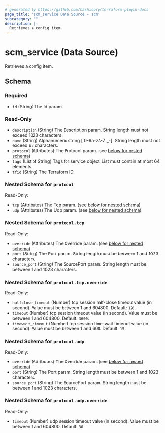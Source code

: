 ```yaml
---
# generated by https://github.com/hashicorp/terraform-plugin-docs
page_title: "scm_service Data Source - scm"
subcategory: ""
description: |-
  Retrieves a config item.
---
```


# scm_service (Data Source)

Retrieves a config item.



<!-- schema generated by tfplugindocs -->
## Schema

### Required

- `id` (String) The Id param.

### Read-Only

- `description` (String) The Description param. String length must not exceed 1023 characters.
- `name` (String) Alphanumeric string [ 0-9a-zA-Z._-]. String length must not exceed 63 characters.
- `protocol` (Attributes) The Protocol param. (see [below for nested schema](#nestedatt--protocol))
- `tags` (List of String) Tags for service object. List must contain at most 64 elements.
- `tfid` (String) The Terraform ID.

<a id="nestedatt--protocol"></a>
### Nested Schema for `protocol`

Read-Only:

- `tcp` (Attributes) The Tcp param. (see [below for nested schema](#nestedatt--protocol--tcp))
- `udp` (Attributes) The Udp param. (see [below for nested schema](#nestedatt--protocol--udp))

<a id="nestedatt--protocol--tcp"></a>
### Nested Schema for `protocol.tcp`

Read-Only:

- `override` (Attributes) The Override param. (see [below for nested schema](#nestedatt--protocol--tcp--override))
- `port` (String) The Port param. String length must be between 1 and 1023 characters.
- `source_port` (String) The SourcePort param. String length must be between 1 and 1023 characters.

<a id="nestedatt--protocol--tcp--override"></a>
### Nested Schema for `protocol.tcp.override`

Read-Only:

- `halfclose_timeout` (Number) tcp session half-close timeout value (in second). Value must be between 1 and 604800. Default: `120`.
- `timeout` (Number) tcp session timeout value (in second). Value must be between 1 and 604800. Default: `3600`.
- `timewait_timeout` (Number) tcp session time-wait timeout value (in second). Value must be between 1 and 600. Default: `15`.



<a id="nestedatt--protocol--udp"></a>
### Nested Schema for `protocol.udp`

Read-Only:

- `override` (Attributes) The Override param. (see [below for nested schema](#nestedatt--protocol--udp--override))
- `port` (String) The Port param. String length must be between 1 and 1023 characters.
- `source_port` (String) The SourcePort param. String length must be between 1 and 1023 characters.

<a id="nestedatt--protocol--udp--override"></a>
### Nested Schema for `protocol.udp.override`

Read-Only:

- `timeout` (Number) udp session timeout value (in second). Value must be between 1 and 604800. Default: `30`.
